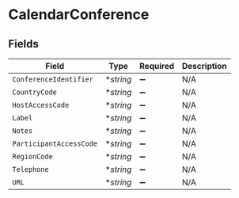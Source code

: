 # CalendarConference


## Fields

| Field                   | Type                    | Required                | Description             |
| ----------------------- | ----------------------- | ----------------------- | ----------------------- |
| `ConferenceIdentifier`  | **string*               | :heavy_minus_sign:      | N/A                     |
| `CountryCode`           | **string*               | :heavy_minus_sign:      | N/A                     |
| `HostAccessCode`        | **string*               | :heavy_minus_sign:      | N/A                     |
| `Label`                 | **string*               | :heavy_minus_sign:      | N/A                     |
| `Notes`                 | **string*               | :heavy_minus_sign:      | N/A                     |
| `ParticipantAccessCode` | **string*               | :heavy_minus_sign:      | N/A                     |
| `RegionCode`            | **string*               | :heavy_minus_sign:      | N/A                     |
| `Telephone`             | **string*               | :heavy_minus_sign:      | N/A                     |
| `URL`                   | **string*               | :heavy_minus_sign:      | N/A                     |